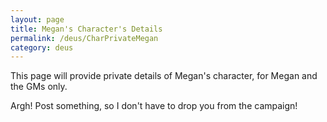 ```yaml
---
layout: page
title: Megan's Character's Details
permalink: /deus/CharPrivateMegan
category: deus
---
```

This page will provide private details of Megan's character, for Megan and the GMs only.

Argh! Post something, so I don't have to drop you from the campaign!
